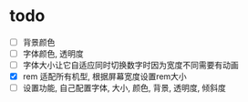 # todo

- [ ] 背景颜色
- [ ] 字体颜色, 透明度
- [ ] 字体大小让它自适应同时切换数字时因为宽度不同需要有动画
- [x] rem 适配所有机型, 根据屏幕宽度设置rem大小
- [ ] 设置功能, 自己配置字体, 大小, 颜色, 背景, 透明度, 倾斜度
